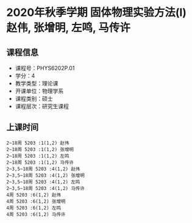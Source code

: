 # 2020年秋季学期 固体物理实验方法(I) 赵伟, 张增明, 左鸣, 马传许






## 课程信息

- 课程号：PHYS6202P.01
- 学分：4
- 教学类型：理论课
- 开课单位：物理学系
- 课程类别：硕士
- 课程层次：研究生课程

## 上课时间

```
2~18周 5203 :1(1,2) 赵伟
2~18周 5203 :1(1,2) 张增明
2~18周 5203 :1(1,2) 左鸣
2~18周 5203 :1(1,2) 马传许
2~3,5~18周 5203 :4(1,2) 赵伟
2~3,5~18周 5203 :4(1,2) 张增明
2~3,5~18周 5203 :4(1,2) 左鸣
2~3,5~18周 5203 :4(1,2) 马传许
4周 5203 :6(1,2) 赵伟
4周 5203 :6(1,2) 张增明
4周 5203 :6(1,2) 左鸣
4周 5203 :6(1,2) 马传许
```

